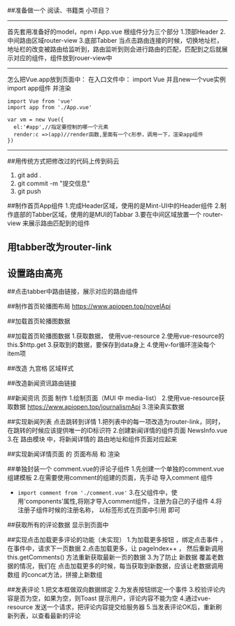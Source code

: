 ##准备做一个 阅读、书籍类 小项目？
***
首先套用准备好的model，npm i
App.vue 根组件分为三个部分
1.顶部Header
2.中间路由区域router-view
3.底部Tabber
当点击路由连接的时候，切换地址栏，地址栏的改变被路由给监听到，路由监听到则会进行路由的匹配，匹配到之后就展示对应的组件，组件放到rouer-view中
***
怎么把Vue.app放到页面中：
在入口文件中：
import Vue 并且new一个vue实例
import app组件 并渲染


```
import Vue from 'vue'
import app from './App.vue'

var vm = new Vue({
  el:'#app',//指定要控制的哪一个元素
  render:c =>(app)//render函数,里面有一个c形参，调用一下，渲染app组件
})
```
***

##用传统方式把修改过的代码上传到码云
1. git add .
2. git commit -m "提交信息"
3. git push

##制作首页App组件
1.完成Header区域，使用的是Mint-UI中的Header组件
2.制作底部的Tabber区域，使用的是MUI的Tabbar
3.要在中间区域放置一个 router-view 来展示路由匹配到的组件

## 用tabber改为router-link

## 设置路由高亮

##点击tabber中路由链接，展示对应的路由组件

##制作首页轮播图布局
https://www.apiopen.top/novelApi

##加载首页轮播图数据

##加载首页轮播图数据
1.获取数据， 使用vue-resource
2.使用vue-resource的this.$http.get
3.获取到的数据，要保存到data身上
4.使用v-for循环渲染每个item项


##改造 九宫格 区域样式 

##改造新闻资讯路由链接

##新闻资讯 页面 制作
1.绘制页面（MUI 中 media-list）
2.使用vue-resource获取数据  https://www.apiopen.top/journalismApi
3.渲染真实数据

##实现新闻列表 点击跳转到详情
1.把列表中的每一项改造为router-link，同时，在跳转的时候应该提供唯一的ID标识符
2.创建新闻详情的组件页面 NewsInfo.vue
3.在 路由模块 中，将新闻详情的 路由地址和组件页面对应起来

##实现新闻详情页面 的 页面布局 和 渲染

##单独封装一个 comment.vue的评论子组件
1.先创建一个单独的comment.vue组建模板
2.在需要使用comment的组建的页面，先手动 导入comment 组件
  + `import comment from './comment.vue'`
3.在父组件中，使用'components'属性,将刚才导入comment组件，注册为自己的子组件
4.将 注册子组件时候的注册名称， 以标签形式在页面中引用 即可

##获取所有的评论数据 显示到页面中

##实现点击加载更多评论的功能（未实现）
1.为加载更多按钮 ，绑定点击事件 ，在事件中，请求下一页数据
2.点击加载更多，让 pageIndex++ ， 然后重新调用 this.getComments() 方法重新获取最新一页的数据
3.为了防止 新数据 覆盖老数据的情况，我们在 点击加载更多的时候，每当获取到新数据，应该让老数据调用 数组 的concat方法，拼接上新数组

##发表评论
1.把文本框做双向数据绑定
2.为发表按钮绑定一个事件
3.校验评论内容是否为空，如果为空，则Toast 提示用户，评论内容不能为空
4.通过vue-resource 发送一个请求，把评论内容提交给服务器
5.当发表评论OK后，重新刷新列表，以查看最新的评论